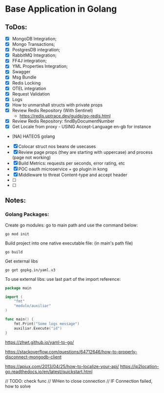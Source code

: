# Base Application in Golang

## ToDos:

- [X] MongoDB Integration;
- [X] Mongo Transactions;
- [X] PostgresDB integration;
- [X] RabbitMQ Integration;
- [X] FF4J integration;
- [X] YML Properties Integration;
- [X] Swagger
- [X] Msg Bundle
- [X] Redis Locking
- [X] OTEL integration
- [X] Request Validation
- [X] Logs
- [X] How to unmarshall structs with private props
- [X] Review Redis Repository (With Sentinel)
    - https://redis.uptrace.dev/guide/go-redis.html
- [X] Review Redis Repository: findByDocumentNumber
- [X] Get Locale from proxy - USING Accept-Language en-gb for instance
- [NA] HATEOS golang
- [X] Colocar struct nos beans de usecases
- [X] Review page props (they are starting with uppercase) and process (page not working)
- [X] Build Metrics: requests per seconds, error rating, etc
- [X] POC oauth microservice + go plugin in kong
- [X] Middleware to threat Content-type and accept header
- [ ]
- [ ]

## Notes:

### Golang Packages:

Create go modules: go to main path and use the command below:

```
go mod init
```

Build project into one native executable file: (in main's path file)

```
go build
```

Get external libs

```
go get gopkg.in/yaml.v3
```

To use external libs: use last part of the import reference:

```go
package main

import (
	"fmt"
	"modulo/auxiliar"
)

func main() {
	fmt.Print("Some logs message")
	auxiliar.Execute("id")
}
```

https://zhwt.github.io/yaml-to-go/

https://stackoverflow.com/questions/64712646/how-to-properly-disconnect-mongodb-client

https://apiux.com/2013/04/25/how-to-localize-your-api/
https://ip2location-go.readthedocs.io/en/latest/quickstart.html

// TODO: check func
// WHen to close connection
// IF Connection failed, how to solve